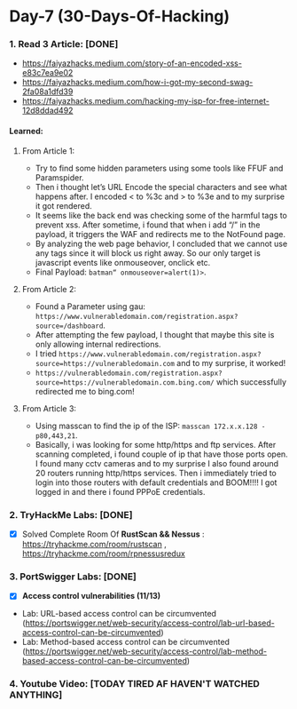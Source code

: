 # Day-7 (30-Days-Of-Hacking)

### 1. Read 3 Article: [DONE]

- https://faiyazhacks.medium.com/story-of-an-encoded-xss-e83c7ea9e02
- https://faiyazhacks.medium.com/how-i-got-my-second-swag-2fa08a1dfd39
- https://faiyazhacks.medium.com/hacking-my-isp-for-free-internet-12d8ddad492

#### Learned:

1. From Article 1:
      - Try to find some hidden parameters using some tools like FFUF and Paramspider.
      - Then i thought let’s URL Encode the special characters and see what happens after. I encoded < to %3c and > to %3e and to my surprise it got rendered.
      - It seems like the back end was checking some of the harmful tags to prevent xss. After sometime, i found that when i add “/” in the payload, it triggers the WAF and redirects me to the NotFound page.
      - By analyzing the web page behavior, I concluded that we cannot use any tags since it will block us right away. So our only target is javascript events like onmouseover, onclick etc.
      - Final Payload: `batman“ onmouseover=alert(1)>`.

2. From Article 2:
    - Found a Parameter using gau: `https://www.vulnerabledomain.com/registration.aspx?source=/dashboard`.
    - After attempting the few payload, I thought that maybe this site is only allowing internal redirections.
    - I tried `https://www.vulnerabledomain.com/registration.aspx?source=https://vulnerabledomain.com` and to my surprise, it worked!
    - `https://vulnerabledomain.com/registration.aspx?source=https://vulnerabledomain.com.bing.com/` which successfully redirected me to bing.com!

3. From Article 3:
    - Using masscan to find the ip of the ISP: `masscan 172.x.x.128 -p80,443,21`.
    - Basically, i was looking for some http/https and ftp services. After scanning completed, i found couple of ip that have those ports open. I found many cctv cameras and to my surprise I also found around 20 routers running http/https services. Then i immediately tried to login into those routers with default credentials and BOOM!!!! I got logged in and there i found PPPoE credentials.

### 2. TryHackMe Labs: [DONE]

 - [X] Solved Complete Room Of **RustScan && Nessus** : https://tryhackme.com/room/rustscan , https://tryhackme.com/room/rpnessusredux

### 3. PortSwigger Labs: [DONE]

 - [X] **Access control vulnerabilities (11/13)**
 -  Lab: URL-based access control can be circumvented  (https://portswigger.net/web-security/access-control/lab-url-based-access-control-can-be-circumvented)
 -  Lab: Method-based access control can be circumvented  (https://portswigger.net/web-security/access-control/lab-method-based-access-control-can-be-circumvented)

### 4. Youtube Video: [TODAY TIRED AF HAVEN'T WATCHED ANYTHING]
